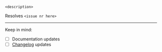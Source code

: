 `<description>` 

Resolves `<issue nr here>`

---
Keep in mind: 
- [ ] Documentation updates
- [ ] [Changelog](CHANGELOG.md) updates 
